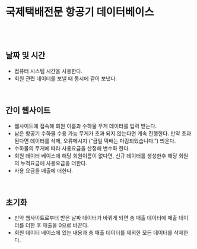 # 국제택배전문 항공기 데이터베이스
</br>
</br>

## 날짜 및 시간
-	컴퓨터 시스템 시간을 사용한다.
-	회원 관련 데이터를 보낼 때 동시에 같이 보낸다.

</br>

## 간이 웹사이트 
-	웹사이트에 접속해 회원 이름과 수하물 무게 데이터를 입력 받는다. 
-	남은 항공기 수하물 수용 가능 무게가 초과 되지 않는다면 계속 진행한다.
만약 초과된다면 데이터를 삭제, 오류메시지 (“금일 택배는 마감되었습니다.”) 띄운다.
-	수하물의 무게에 따라 사용요금을 산정해 변수화 한다.
-	회원 데이터 베이스에 해당 회원이름이 없다면, 신규 데이터를 생성한후 해당 회원의 누적요금에 사용요금을 더한다.
-	사용 요금을 매출에 더한다.

</br>

## 초기화
-	만약 웹사이트로부터 받은 날짜 데이터가 바뀌게 되면 총 매출 데이터에 매출 데이터를 더한 후 매출을 0으로 바꾼다.
-	회원 데이터 베이스에 있는 내용과 총 매출 데이터를 제외한 모든 데이터를 삭제한다.


</br>

